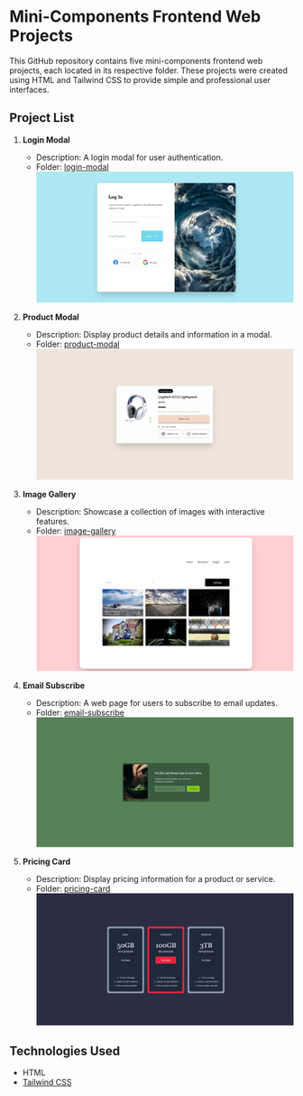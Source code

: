 # Mini-Components Frontend Web Projects

This GitHub repository contains five mini-components frontend web projects, each located in its respective folder. These projects were created using HTML and Tailwind CSS to provide simple and professional user interfaces.

## Project List

1. **Login Modal**
   - Description: A login modal for user authentication.
   - Folder: [login-modal](/login-modal)
   ![Login Modal](/login-modal/images/login-modal.png)

2. **Product Modal**
   - Description: Display product details and information in a modal.
   - Folder: [product-modal](/product-modal)
   ![Product Modal](/product-modal/images/product-modal.png)

3. **Image Gallery**
   - Description: Showcase a collection of images with interactive features.
   - Folder: [image-gallery](/image-gallery)
   ![Image Gallery](/image-gallery/images/image-gallery.png)

4. **Email Subscribe**
   - Description: A web page for users to subscribe to email updates.
   - Folder: [email-subscribe](/email-subscribe)
   ![Email Subscribe](/email-subscribe/images/email-subscribe.png)

5. **Pricing Card**
   - Description: Display pricing information for a product or service.
   - Folder: [pricing-card](/pricing-card)
   ![Pricing Card](/pricing-card/images/pricing-card.png)

## Technologies Used

- HTML
- [Tailwind CSS](https://tailwindcss.com/)